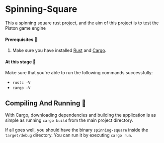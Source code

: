 # Spinning-Square

This a spinning square rust project, and the aim of this project is to test the Piston game engine

#### Prerequisites 📑
1. Make sure you have installed [Rust](https://www.rust-lang.org/tools/install)
and [Cargo](https://doc.rust-lang.org/cargo/getting-started/installation.html).

#### At this stage 💁

Make sure that you're able to run the following commands successfully:
* `rustc -V`
* `cargo -V`

## Compiling And Running 🚀

With Cargo, downloading dependencies and building the application is as
simple as running `cargo build` from the main project directory.

If all goes well, you should have the binary `spinning-square` inside the `target/debug`
directory. You can run it by executing `cargo run`.